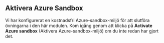 ## <a name="activate-azure-sandbox"></a>Aktivera Azure Sandbox

Vi har konfigurerat en kostnadsfri Azure-sandbox-miljö för att slutföra övningarna i den här modulen. Kom igång genom att klicka på **Activate Azure sandbox** (Aktivera Azure-sandbox-miljö) om du inte redan har gjort det.